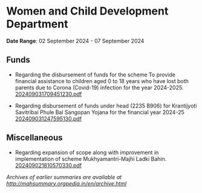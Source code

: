 # Women and Child Development Department

**Date Range**: 02 September 2024 - 07 September 2024


## Funds
- Regarding the disbursement of funds for the scheme To provide financial assistance to children aged 0 to 18 years who have lost both parents due to Corona (Covid-19) infection for the year 2024-2025.\
  [202409031709451230.pdf](https://gr.maharashtra.gov.in/Site/Upload/Government%20Resolutions/English/202409031709451230.pdf)

- Regarding disbursement of funds under head (2235 B906) for Krantijyoti Savitribai Phule Bal Sangopan Yojana for the financial year 2024-25\
  [202409031247595130.pdf](https://gr.maharashtra.gov.in/Site/Upload/Government%20Resolutions/English/202409031247595130.pdf)

## Miscellaneous
- Regarding expansion of scope along with improvement in implementation of scheme Mukhyamantri-Majhi Ladki Bahin.\
  [202409021810570330.pdf](https://gr.maharashtra.gov.in/Site/Upload/Government%20Resolutions/English/202409021810570330.pdf)


*Archives of earlier summaries are available at http://mahsummary.orgpedia.in/en/archive.html*